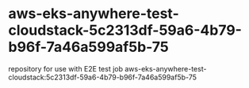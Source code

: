 # aws-eks-anywhere-test-cloudstack-5c2313df-59a6-4b79-b96f-7a46a599af5b-75
repository for use with E2E test job aws-eks-anywhere-test-cloudstack:5c2313df-59a6-4b79-b96f-7a46a599af5b-75
